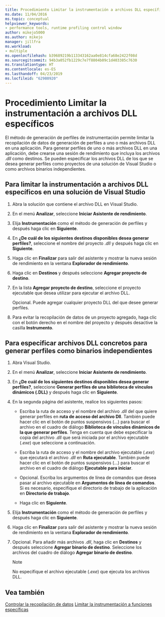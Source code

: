```yaml
---
title: Procedimiento Limitar la instrumentación a archivos DLL específicos | Microsoft Docs
ms.date: 11/04/2016
ms.topic: conceptual
helpviewer_keywords:
- performance tools, runtime profiling control window
author: mikejo5000
ms.author: mikejo
manager: jillfra
ms.workload:
- multiple
ms.openlocfilehash: b39689219b113343162aa0e814cfa68e2422f08d
ms.sourcegitcommit: 94b3a052fb1229c7e7f8804b09c1d403385c7630
ms.translationtype: HT
ms.contentlocale: es-ES
ms.lasthandoff: 04/23/2019
ms.locfileid: "62980920"
---
```

# <a name="how-to-limit-instrumentation-to-specific-dlls"></a>Procedimiento Limitar la instrumentación a archivos DLL específicos

El método de generación de perfiles de instrumentación permite limitar la recopilación de datos de generación de perfiles a uno o más archivos DLL en una aplicación. Para generar perfiles de uno o más archivos DLL en una aplicación, debe crearse una sesión de rendimiento que incluya los archivos .*dll* como destinos. Se pueden especificar los archivos DLL de los que se desea generar perfiles como proyectos de una solución de Visual Studio o como archivos binarios independientes.

## <a name="to-limit-instrumentation-to-specific-dlls-in-a-visual-studio-solution"></a>Para limitar la instrumentación a archivos DLL específicos en una solución de Visual Studio

1. Abra la solución que contiene el archivo DLL en Visual Studio.

2. En el menú **Analizar**, seleccione **Iniciar Asistente de rendimiento**.

3. Elija **Instrumentación** como el método de generación de perfiles y después haga clic en **Siguiente**.

4. En **¿De cuál de los siguientes destinos disponibles desea generar perfiles?**, seleccione el nombre del proyecto .*dll* y después haga clic en **Siguiente**.

5. Haga clic en **Finalizar** para salir del asistente y mostrar la nueva sesión de rendimiento en la ventana **Explorador de rendimiento**.

6. Haga clic en **Destinos** y después seleccione **Agregar proyecto de destino**.

7. En la lista **Agregar proyecto de destino**, seleccione el proyecto ejecutable que desea utilizar para ejecutar el archivo DLL.

     Opcional. Puede agregar cualquier proyecto DLL del que desee generar perfiles.

8. Para evitar la recopilación de datos de un proyecto agregado, haga clic con el botón derecho en el nombre del proyecto y después desactive la casilla **Instrumento**.

## <a name="to-specify-specific-dlls-to-profile-as-independent-binaries"></a>Para especificar archivos DLL concretos para generar perfiles como binarios independientes

1. Abra Visual Studio.

2. En el menú **Analizar**, seleccione **Iniciar Asistente de rendimiento**.

3. En **¿De cuál de los siguientes destinos disponibles desea generar perfiles?**, seleccione **Generar perfiles de una biblioteca de vínculos dinámicos (.DLL)** y después haga clic en **Siguiente**.

4. En la segunda página del asistente, realice los siguientes pasos:

    - Escriba la ruta de acceso y el nombre del archivo .*dll* del que quiere generar perfiles en **ruta de acceso del archivo Dll**. También puede hacer clic en el botón de puntos suspensivos (...) para buscar el archivo en el cuadro de diálogo **Biblioteca de vínculos dinámicos de la que generar perfiles**. Tenga en cuenta que debe especificar la copia del archivo .*dll* que será iniciada por el archivo ejecutable (.*exe*) que seleccione a continuación.

    - Escriba la ruta de acceso y el nombre del archivo ejecutable (.*exe*) que ejecutará el archivo .*dll* en **Ruta ejecutable**. También puede hacer clic en el botón de puntos suspensivos (...) para buscar el archivo en el cuadro de diálogo **Ejecutable para iniciar**.

    - Opcional. Escriba los argumentos de línea de comandos que desea pasar al archivo ejecutable en **Argumentos de línea de comandos**. Si es necesario, especifique el directorio de trabajo de la aplicación en **Directorio de trabajo**.

    - Haga clic en **Siguiente**.

5. Elija **Instrumentación** como el método de generación de perfiles y después haga clic en **Siguiente**.

6. Haga clic en **Finalizar** para salir del asistente y mostrar la nueva sesión de rendimiento en la ventana **Explorador de rendimiento**.

7. Opcional. Para añadir más archivos .*dll*, haga clic en **Destinos** y después seleccione **Agregar binario de destino**. Seleccione los archivos del cuadro de diálogo **Agregar binario de destino**.

    > [!NOTE]
    > No especifique el archivo ejecutable (.*exe*) que ejecuta los archivos DLL.

## <a name="see-also"></a>Vea también

[Controlar la recopilación de datos](../profiling/controlling-data-collection.md)
[ Limitar la instrumentación a funciones específicas](../profiling/how-to-limit-instrumentation-to-specific-functions.md)